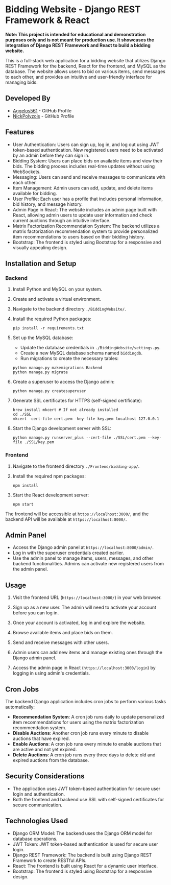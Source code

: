 # Bidding Website - Django REST Framework & React

**Note: This project is intended for educational and demonstration purposes only and is not meant for production use. It showcases the integration of Django REST Framework and React to build a bidding website.**

This is a full-stack web application for a bidding website that utilizes Django REST Framework for the backend, React for the frontend, and MySQL as the database. The website allows users to bid on various items, send messages to each other, and provides an intuitive and user-friendly interface for managing bids.

## Developed By

- [Aggelos561](https://github.com/Aggelos561) - GitHub Profile
- [NickPolyzois](https://github.com/NickPolyzois) - GitHub Profile

## Features

- User Authentication: Users can sign up, log in, and log out using JWT token-based authentication. New registered users need to be activated by an admin before they can sign in.
- Bidding System: Users can place bids on available items and view their bids. The bidding process includes real-time updates without using WebSockets.
- Messaging: Users can send and receive messages to communicate with each other.
- Item Management: Admin users can add, update, and delete items available for bidding.
- User Profile: Each user has a profile that includes personal information, bid history, and message history.
- Admin Page in React: The website includes an admin page built with React, allowing admin users to update user information and check current auctions through an intuitive interface.
- Matrix Factorization Recommendation System: The backend utilizes a matrix factorization recommendation system to provide personalized item recommendations to users based on their bidding history.
- Bootstrap: The frontend is styled using Bootstrap for a responsive and visually appealing design.

## Installation and Setup

### Backend

1. Install Python and MySQL on your system.

2. Create and activate a virtual environment.

3. Navigate to the backend directory `./BiddingWebsite/`.

4. Install the required Python packages:

   ```
   pip install -r requirements.txt
   ```

5. Set up the MySQL database:
   - Update the database credentials in `./BiddingWebsite/settings.py`.
   - Create a new MySQL database schema named `biddingdb`.
   - Run migrations to create the necessary tables:

   ```
   python manage.py makemigrations Backend
   python manage.py migrate
   ```

6. Create a superuser to access the Django admin:

   ```
   python manage.py createsuperuser
   ```

7. Generate SSL certificates for HTTPS (self-signed certificate):

   ```
   brew install mkcert # If not already installed
   cd ./SSL
   mkcert -cert-file cert.pem -key-file key.pem localhost 127.0.0.1
   ```

8. Start the Django development server with SSL:

   ```
   python manage.py runserver_plus --cert-file ./SSL/cert.pem --key-file ./SSL/key.pem
   ```

### Frontend

1. Navigate to the frontend directory `./Frontend/bidding-app/`.

2. Install the required npm packages:

   ```
   npm install
   ```

3. Start the React development server:

   ```
   npm start
   ```

The frontend will be accessible at `https://localhost:3000/`, and the backend API will be available at `https://localhost:8000/`.

## Admin Panel

- Access the Django admin panel at `https://localhost:8000/admin/`.
- Log in with the superuser credentials created earlier.
- Use the admin panel to manage items, users, messages, and other backend functionalities. Admins can activate new registered users from the admin panel.

## Usage

1. Visit the frontend URL (`https://localhost:3000/`) in your web browser.

2. Sign up as a new user. The admin will need to activate your account before you can log in.

3. Once your account is activated, log in and explore the website.

4. Browse available items and place bids on them.

5. Send and receive messages with other users.

6. Admin users can add new items and manage existing ones through the Django admin panel.

7. Access the admin page in React (`https://localhost:3000/login`) by logging in using admin's credentials.

## Cron Jobs

The backend Django application includes cron jobs to perform various tasks automatically:

- **Recommendation System**: A cron job runs daily to update personalized item recommendations for users using the matrix factorization recommendation system.
- **Disable Auctions**: Another cron job runs every minute to disable auctions that have expired.
- **Enable Auctions**: A cron job runs every minute to enable auctions that are active and not yet expired.
- **Delete Auctions**: A cron job runs every three days to delete old and expired auctions from the database.

## Security Considerations

- The application uses JWT token-based authentication for secure user login and authentication.
- Both the frontend and backend use SSL with self-signed certificates for secure communication.

## Technologies Used

- Django ORM Model: The backend uses the Django ORM model for database operations.
- JWT Token: JWT token-based authentication is used for secure user login.
- Django REST Framework: The backend is built using Django REST Framework to create RESTful APIs.
- React: The frontend is built using React for a dynamic user interface.
- Bootstrap: The frontend is styled using Bootstrap for a responsive design.
